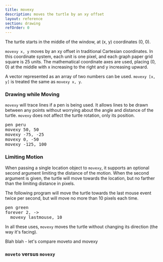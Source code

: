 ```yaml
---
title: movexy
description: moves the turtle by an xy offset 
layout: reference
section: drawing
refOrder: 0
---
```


The turtle starts in the middle of the window, at (x, y) coordinates
(0, 0).

`movexy x, y` moves by an xy offset in
traditional Cartesian coordinates.  In this coordinate system,
each unit is one pixel, and each graph paper grid square is 25 units.
The mathematical coordinate axes are used, placing (0, 0)
at the middle with x increasing to the right and y increasing upward.

A vector represented as an array of two numbers can be used.
`movexy [x, y]` is treated the same as
`movexy x, y`.

<script type="figure" width=300 height=250>
turtle.css opacity: 0.3, turtlePenStyle: silver, turtlePenDown: true
p = new Pencil
p.cross = ->
  @pen black, 0.7
  @jump -5, 0
  @slide 10
  @jump -5, -5
  @fd 10
  @jump 0, -5
p.label 'origin', id: 'where', labelSide: 'top right', turtleSpeed: Infinity
p.pen black, 1.5
p.jumpto -8, 0
p.rt 360, 8
p.jumpto 0, 250
p.moveto 0, -250
p.jumpto -250, 0
p.moveto 250, 0
p.jumpto 105, 110
p.label 'x > 0,&emsp;y > 0'
p.jumpto 105, -110
p.label 'x > 0,&emsp;y < 0'
p.jumpto -105, 110
p.label 'x < 0,&emsp;y > 0'
p.jumpto -105, -110
p.label 'x < 0,&emsp;y < 0'
p.jumpto 50, 0
p.cross()
p.label '50', 'bottom'
p.jumpto 100, 0
p.cross()
p.label '100', 'bottom'
p.jumpto -50, 0
p.cross()
p.label '-50', 'bottom'
p.jumpto -100, 0
p.cross()
p.label '-100', 'bottom'
p.jumpto 0, 50
p.cross()
p.label '50', 'left'
p.jumpto 0, 100
p.cross()
p.label '100', 'left'
p.jumpto 0, -50
p.cross()
p.label '-50', 'left'
p.jumpto 0, -100
p.cross()
p.label '-100', 'left'
p.jumpto 140, 0
p.label 'x', 'top'
p.jumpto 0, 115
p.label 'y', 'right'
click (e) ->
  $('#where').text "#{e.x}, #{e.y}"
  $('#where').jumpto e.x, e.y
  movexy e.x, e.y
</script>

### Drawing while Moving

`movexy` will trace lines if a pen is being used.  It allows
lines to be drawn between any points without worrying about the angle
and distance of the turtle.  `movexy` does not affect the
turtle rotation, only its position.

</script>

<pre class="examp">
pen peru
movexy 50, 50
movexy -75, -25
movexy 0, -50
movexy <span data-dfn="x">-125</span>, <span data-dfn="y">100</span>
</pre>

<script type="demo" width=500 height=250>
p = new Pencil
p.cross = ->
  @pen black, 0.7
  @jump -5, 0
  @slide 10
  @jump -5, -5
  @fd 10
  @jump 0, -5
setup ->
  p.pen silver, 1.5
  p.jumpto 0, 250
  p.moveto 0, -250
  p.jumpto -250, 0
  p.moveto 250, 0
demo ->
  pen peru
  movexy 50, 50
  plan ->
    p.jumpto turtle
    p.cross()
    p.label 'movexy 50, 50', 'top'
  moveto -75, -25
  plan ->
    p.jumpto turtle
    p.cross()
    p.jump 0, -8
    p.label 'movexy -75, -25', 'left'
  movexy 0, -50
  plan ->
    p.jumpto turtle
    p.cross()
    p.label 'movexy 0, -50', 'left'
  movexy -125, 100
  plan ->
    p.jumpto turtle
    p.cross()
    p.label 'movexy 125, 0', 'right'
</script>

### Limiting Motion

When passing a single location object to `movexy`, it supports
an optional second argument limiting the distance of the motion.  When the
second argument is given, the turtle will move towards the location, but
no farther than the limiting distance in pixels.

The following program will move the turtle towards the last mouse event
twice per second, but will move no more than 10 pixels each time.

<pre class="examp">
pen green
forever 2, ->
  movexy lastmouse, <span data-dfn="limiting distance">10</span>
</pre>

<script type="demo" width=300 height=250>
setup ->
  stop()
demo ->
  pen green
  forever 2, ->
    movexy lastmouse, 10
</script>

In all these uses, `movexy` moves the turtle without changing
its direction (the way it's facing).

Blah blah - let's compare moveto and movexy

### `moveto` versus `movexy`

<script type="demo" width=300 height=350>
setup ->
  pen null
demo ->
  jumpto 50, 100
  dot blue, 30
  label "x50, y100", 'top'
  fd 50
  home
  s = new Turtle
  s.label "movexy", 'left'
  s.pen blue
  s.pen red
  s.movexy 50, 100
  pause 2
  j = new Turtle
  j.rt 90
  j.fd 100
  j.pen green
  j.label "moveto", 'right'
  j.moveto 50, 100
</script>


